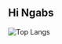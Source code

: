 ## Hi Ngabs

 

![Top Langs](https://github-readme-stats.vercel.app/api/top-langs/?username=siuuuu78&layout=compact)


